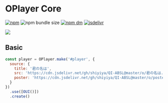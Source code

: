 # OPlayer Core

[![npm](https://img.shields.io/npm/v/@oplayer/core?style=flat-square)](https://www.npmjs.com/package/@oplayer/core)
![npm bundle size](https://img.shields.io/bundlephobia/minzip/@oplayer/core?style=flat-square&label=core)
[![npm dm](https://img.shields.io/npm/dm/@oplayer/core?style=flat-square)](https://www.npmjs.com/package/@oplayer/core)
[![jsdelivr](https://data.jsdelivr.com/v1/package/npm/@oplayer/core/badge)](https://www.jsdelivr.com/package/npm/@oplayer/core)

![](../../oplayer.png)

## Basic

```js
const player = OPlayer.make('#player', {
  source: {
    title: '君の名は',
    src: 'https://cdn.jsdelivr.net/gh/shiyiya/QI-ABSL@master/o/君の名は.mp4',
    poster: 'https://cdn.jsdelivr.net/gh/shiyiya/QI-ABSL@master/o/poster.png'
  }
})
  .use([OUI()])
  .create()
```
